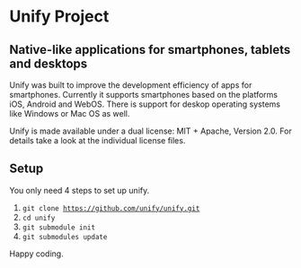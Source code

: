 Unify Project
=============

Native-like applications for smartphones, tablets and desktops
--------------------------------------------------------------

Unify was built to improve the development efficiency of apps for smartphones. Currently it supports smartphones based on the platforms iOS, Android and WebOS. There is support for deskop operating systems like Windows or Mac OS as well.

Unify is made available under a dual license: MIT + Apache, Version 2.0. For details take a look at the individual license files.

Setup
-----

You only need 4 steps to set up unify.

1. <code>git clone https://github.com/unify/unify.git</code>
2. <code>cd unify</code>
3. <code>git submodule init</code>
4. <code>git submodules update</code>

Happy coding.